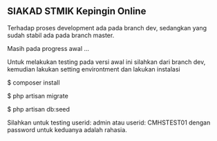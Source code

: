 ## SIAKAD STMIK Kepingin Online
Terhadap proses development ada pada branch dev, sedangkan yang sudah stabil ada pada branch master.

Masih pada progress awal ...

Untuk melakukan testing pada versi awal ini silahkan dari branch dev, kemudian lakukan setting environtment dan lakukan
instalasi

$ composer install

$ php artisan migrate

$ php artisan db:seed

Silahkan untuk testing userid: admin atau userid: CMHSTEST01 dengan password untuk keduanya adalah rahasia.



